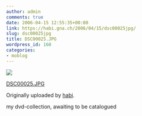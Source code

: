```yaml
---
author: admin
comments: true
date: 2006-04-15 12:55:35+00:00
link: https://habi.gna.ch/2006/04/15/dsc00025jpg/
slug: dsc00025jpg
title: DSC00025.JPG
wordpress_id: 160
categories:
- moblog
---
```



 [![](http://static.flickr.com/45/128846202_ee73819ff3_m.jpg)](http://www.flickr.com/photos/habi/128846202/)
   

 
  [DSC00025.JPG](http://www.flickr.com/photos/habi/128846202/)
    

  Originally uploaded by [habi](http://www.flickr.com/people/habi/).
 



my dvd-collection, awaiting to be catalogued
  

